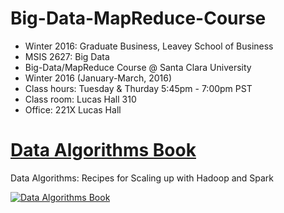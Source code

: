 Big-Data-MapReduce-Course
=========================
* Winter 2016: Graduate Business, Leavey School of Business
* MSIS 2627: Big Data
* Big-Data/MapReduce Course @ Santa Clara University
* Winter 2016 (January-March, 2016)
* Class hours: Tuesday & Thurday 5:45pm - 7:00pm PST
* Class room: Lucas Hall 310 
* Office: 221X Lucas Hall

[Data Algorithms Book](http://shop.oreilly.com/product/0636920033950.do)
======================
Data Algorithms: Recipes for Scaling up with Hadoop and Spark


[![Data Algorithms Book](https://github.com/mahmoudparsian/data-algorithms-book/blob/master/misc/data_algorithms_image.jpg)](http://shop.oreilly.com/product/0636920033950.do)
